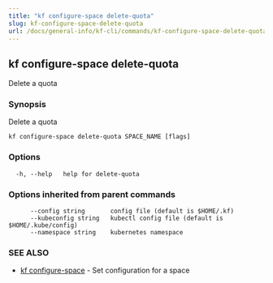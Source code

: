 ```yaml
---
title: "kf configure-space delete-quota"
slug: kf-configure-space-delete-quota
url: /docs/general-info/kf-cli/commands/kf-configure-space-delete-quota/
---
```

## kf configure-space delete-quota

Delete a quota

### Synopsis

Delete a quota

```
kf configure-space delete-quota SPACE_NAME [flags]
```

### Options

```
  -h, --help   help for delete-quota
```

### Options inherited from parent commands

```
      --config string       config file (default is $HOME/.kf)
      --kubeconfig string   kubectl config file (default is $HOME/.kube/config)
      --namespace string    kubernetes namespace
```

### SEE ALSO

* [kf configure-space](/docs/general-info/kf-cli/commands/kf-configure-space/)	 - Set configuration for a space

